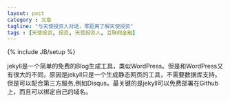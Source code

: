 ```yaml
---
layout: post
category : 文章
tagline: "与天使投资人对话，零距离了解天使投资"
tags : [天使投资, 投资, 天使投资人, 互联网金融]
---
```

{% include JB/setup %}

jekyll是一个简单的免费的Blog生成工具，类似WordPress。但是和WordPress又有很大的不同，原因是jekyll只是一个生成静态网页的工具，不需要数据库支持。但是可以配合第三方服务,例如Disqus。最关键的是jekyll可以免费部署在Github上，而且可以绑定自己的域名。
